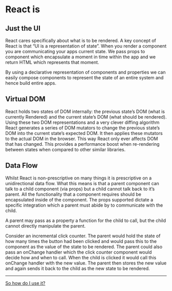 # React is

## Just the UI

React cares specifically about what is to be rendered. A key concept of React is that “UI is a representation of state”. When you render a component you are communicating your apps current state. We pass props to component which encapsulate a moment in time within the app and we return HTML which represents that moment.

By using a declarative representation of components and properties we can easily compose components to represent the state of an entire system and hence build entire apps.

## Virtual DOM

React holds two states of DOM internally: the previous state’s DOM (what is currently Rendered) and the current state’s DOM (what should be rendered). Using these two DOM representations and a very clever diffing algorithm React generates a series of DOM mutators to change the previous state’s DOM into the current state’s expected DOM. It then applies these mutators to the actual DOM in the browser. This way React only ever affects DOM that has changed. This provides a performance boost when re-rendering between states when compared to other similar libraries.

## Data Flow

Whilst React is non-prescriptive on many things it is prescriptive on a unidirectional data flow. What this means is that a parent component can talk to a child component (via props) but a child cannot talk back to it’s parent. All the functionality that a component requires should be encapsulated inside of the component. The props supported dictate a specific integration which a parent must abide by to communicate with the child.

A parent may pass as a property a function for the child to call, but the child cannot directly manipulate the parent.

Consider an incremental click counter. The parent would hold the state of how many times the button had been clicked and would pass this to the component as the value of the state to be rendered. The parent could also pass an onChange handler which the click counter component would decide how and when to call. When the child is clicked it would call this onChange handler with the new value. The parent then stores the new value and again sends it back to the child as the new state to be rendered.

---
[So how do I use it?](/how-to-use-it.md)
